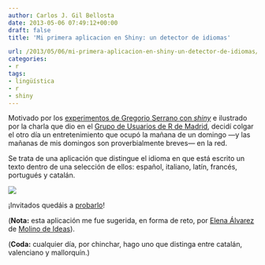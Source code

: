 ```yaml
---
author: Carlos J. Gil Bellosta
date: 2013-05-06 07:49:12+00:00
draft: false
title: 'Mi primera aplicacion en Shiny: un detector de idiomas'

url: /2013/05/06/mi-primera-aplicacion-en-shiny-un-detector-de-idiomas/
categories:
- r
tags:
- lingüística
- r
- shiny
---
```


Motivado por los [experimentos de Gregorio Serrano con _shiny_](http://www.grserrano.es/wp/2013/03/una-aplicacion-web-con-shiny/) e ilustrado por la charla que dio en el [Grupo de Usuarios de R de Madrid](http://r-es.org/tiki-index.php?page=Grupo%20de%20Inter%C3%A9s%20Local%20de%20Madrid%20-%20GIL%20Madrid), decidí colgar el otro día un entretenimiento que ocupó la mañana de un domingo —y las mañanas de mis domingos son proverbialmente breves— en la red.

Se trata de una aplicación que distingue el idioma en que está escrito un texto dentro de una selección de ellos: español, italiano, latín, francés, portugués y catalán.

[![](/wp-uploads/2013/05/detector_idiomas.png#center)
](/wp-uploads/2013/05/detector_idiomas.png#center)

¡Invitados quedáis a [probarlo](https://gilbellosta.shinyapps.io/shiny_detector_idiomas/)!

(**Nota:** esta aplicación me fue sugerida, en forma de reto, por [Elena Álvarez](http://www.molinodeideas.com/nosotros/ealvarez/) de [Molino de Ideas](http://www.molinodeideas.com/)).

(**Coda:** cualquier día, por chinchar, hago uno que distinga entre catalán, valenciano y mallorquín.)
